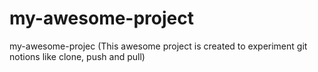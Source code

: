 # my-awesome-project
my-awesome-projec
(This awesome project is created to experiment git notions like clone, push and pull)
